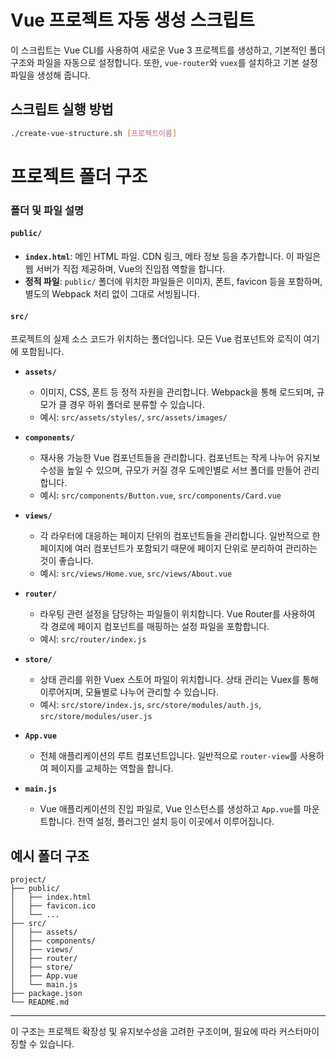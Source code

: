 # Vue 프로젝트 자동 생성 스크립트

이 스크립트는 Vue CLI를 사용하여 새로운 Vue 3 프로젝트를 생성하고, 기본적인 폴더 구조와 파일을 자동으로 설정합니다. 또한, `vue-router`와 `vuex`를 설치하고 기본 설정 파일을 생성해 줍니다.

## 스크립트 실행 방법

```bash
./create-vue-structure.sh [프로젝트이름]
```

# 프로젝트 폴더 구조

### 폴더 및 파일 설명

#### `public/`
- **`index.html`**: 메인 HTML 파일. CDN 링크, 메타 정보 등을 추가합니다. 이 파일은 웹 서버가 직접 제공하며, Vue의 진입점 역할을 합니다.
- **정적 파일**: `public/` 폴더에 위치한 파일들은 이미지, 폰트, favicon 등을 포함하며, 별도의 Webpack 처리 없이 그대로 서빙됩니다.

#### `src/`
프로젝트의 실제 소스 코드가 위치하는 폴더입니다. 모든 Vue 컴포넌트와 로직이 여기에 포함됩니다.

- **`assets/`**
  - 이미지, CSS, 폰트 등 정적 자원을 관리합니다. Webpack을 통해 로드되며, 규모가 클 경우 하위 폴더로 분류할 수 있습니다.
  - 예시: `src/assets/styles/`, `src/assets/images/`

- **`components/`**
  - 재사용 가능한 Vue 컴포넌트들을 관리합니다. 컴포넌트는 작게 나누어 유지보수성을 높일 수 있으며, 규모가 커질 경우 도메인별로 서브 폴더를 만들어 관리합니다.
  - 예시: `src/components/Button.vue`, `src/components/Card.vue`

- **`views/`**
  - 각 라우터에 대응하는 페이지 단위의 컴포넌트들을 관리합니다. 일반적으로 한 페이지에 여러 컴포넌트가 포함되기 때문에 페이지 단위로 분리하여 관리하는 것이 좋습니다.
  - 예시: `src/views/Home.vue`, `src/views/About.vue`

- **`router/`**
  - 라우팅 관련 설정을 담당하는 파일들이 위치합니다. Vue Router를 사용하여 각 경로에 페이지 컴포넌트를 매핑하는 설정 파일을 포함합니다.
  - 예시: `src/router/index.js`

- **`store/`**
  - 상태 관리를 위한 Vuex 스토어 파일이 위치합니다. 상태 관리는 Vuex를 통해 이루어지며, 모듈별로 나누어 관리할 수 있습니다.
  - 예시: `src/store/index.js`, `src/store/modules/auth.js`, `src/store/modules/user.js`

- **`App.vue`**
  - 전체 애플리케이션의 루트 컴포넌트입니다. 일반적으로 `router-view`를 사용하여 페이지를 교체하는 역할을 합니다.

- **`main.js`**
  - Vue 애플리케이션의 진입 파일로, Vue 인스턴스를 생성하고 `App.vue`를 마운트합니다. 전역 설정, 플러그인 설치 등이 이곳에서 이루어집니다.

## 예시 폴더 구조
```
project/
├── public/
│   ├── index.html
│   ├── favicon.ico
│   └── ...
├── src/
│   ├── assets/
│   ├── components/
│   ├── views/
│   ├── router/
│   ├── store/
│   ├── App.vue
│   └── main.js
├── package.json
└── README.md
```
---

이 구조는 프로젝트 확장성 및 유지보수성을 고려한 구조이며, 필요에 따라 커스터마이징할 수 있습니다.